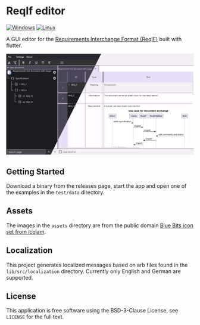 # ReqIf editor

[![Windows](https://github.com/domohuhn/reqif_editor/actions/workflows/windows.yml/badge.svg)](https://github.com/domohuhn/reqif_editor/actions/workflows/windows.yml)
[![Linux](https://github.com/domohuhn/reqif_editor/actions/workflows/linux.yml/badge.svg)](https://github.com/domohuhn/reqif_editor/actions/workflows/linux.yml)

A GUI editor for the [Requirements Interchange Format (ReqIF)](https://www.omg.org/reqif/) built with flutter.

![Image of the ui](reqif_editor.png)

## Getting Started

Download a binary from the releases page, start the app and open one of the examples in the `test/data` directory.

## Assets

The images in the `assets` directory are from the public domain [Blue Bits icon set from icojam](https://web.archive.org/web/20160319191219/http://www.icojam.com/blog/?p=253).

## Localization

This project generates localized messages based on arb files found in
the `lib/src/localization` directory. Currently only English and German are supported.

## License

This application is free software using the BSD-3-Clause License, see `LICENSE` for the full text.
